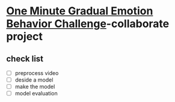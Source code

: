 # [One Minute Gradual Emotion Behavior Challenge](https://www2.informatik.uni-hamburg.de/wtm/OMG-EmotionChallenge/)-collaborate project

## check list
-[ ] preprocess video
-[ ] deside a model
-[ ] make the model
-[ ] model evaluation
